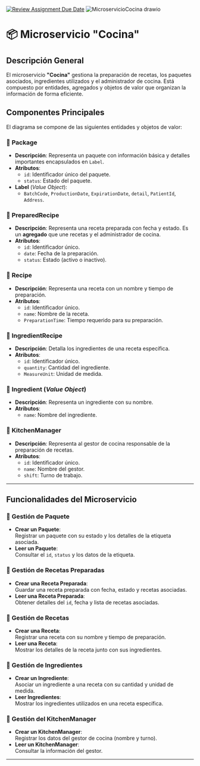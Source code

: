 [![Review Assignment Due Date](https://classroom.github.com/assets/deadline-readme-button-22041afd0340ce965d47ae6ef1cefeee28c7c493a6346c4f15d667ab976d596c.svg)](https://classroom.github.com/a/52Oc7Ap-)
![MicroservicioCocina drawio](https://github.com/user-attachments/assets/1ab00343-ff3d-4130-8699-4771fcd0cd98)

# 📦 Microservicio "Cocina"

## **Descripción General**  
El microservicio **"Cocina"** gestiona la preparación de recetas, los paquetes asociados, ingredientes utilizados y el administrador de cocina. Está compuesto por entidades, agregados y objetos de valor que organizan la información de forma eficiente.



## **Componentes Principales**  

El diagrama se compone de las siguientes entidades y objetos de valor:

### 📌 **Package**  
- **Descripción**: Representa un paquete con información básica y detalles importantes encapsulados en `Label`.  
- **Atributos**:  
  - `id`: Identificador único del paquete.  
  - `status`: Estado del paquete.  
- **Label** (*Value Object*):  
  - `BatchCode`, `ProductionDate`, `ExpirationDate`, `detail`, `PatientId`, `Address`.  

### 📌 **PreparedRecipe**  
- **Descripción**: Representa una receta preparada con fecha y estado. Es un **agregado** que une recetas y el administrador de cocina.  
- **Atributos**:  
  - `id`: Identificador único.  
  - `date`: Fecha de la preparación.  
  - `status`: Estado (activo o inactivo).  

### 📌 **Recipe**  
- **Descripción**: Representa una receta con un nombre y tiempo de preparación.  
- **Atributos**:  
  - `id`: Identificador único.  
  - `name`: Nombre de la receta.  
  - `PreparationTime`: Tiempo requerido para su preparación.  

### 📌 **IngredientRecipe**  
- **Descripción**: Detalla los ingredientes de una receta específica.  
- **Atributos**:  
  - `id`: Identificador único.  
  - `quantity`: Cantidad del ingrediente.  
  - `MeasureUnit`: Unidad de medida.  

### 📌 **Ingredient** (*Value Object*)  
- **Descripción**: Representa un ingrediente con su nombre.  
- **Atributos**:  
  - `name`: Nombre del ingrediente.  

### 📌 **KitchenManager**  
- **Descripción**: Representa al gestor de cocina responsable de la preparación de recetas.  
- **Atributos**:  
  - `id`: Identificador único.  
  - `name`: Nombre del gestor.  
  - `shift`: Turno de trabajo.  

---

## **Funcionalidades del Microservicio**  

### 🔹 **Gestión de Paquete**  
- **Crear un Paquete**:  
  Registrar un paquete con su estado y los detalles de la etiqueta asociada.  
- **Leer un Paquete**:  
  Consultar el `id`, `status` y los datos de la etiqueta.

### 🔹 **Gestión de Recetas Preparadas**  
- **Crear una Receta Preparada**:  
  Guardar una receta preparada con fecha, estado y recetas asociadas.  
- **Leer una Receta Preparada**:  
  Obtener detalles del `id`, fecha y lista de recetas asociadas.

### 🔹 **Gestión de Recetas**  
- **Crear una Receta**:  
  Registrar una receta con su nombre y tiempo de preparación.  
- **Leer una Receta**:  
  Mostrar los detalles de la receta junto con sus ingredientes.

### 🔹 **Gestión de Ingredientes**  
- **Crear un Ingrediente**:  
  Asociar un ingrediente a una receta con su cantidad y unidad de medida.  
- **Leer Ingredientes**:  
  Mostrar los ingredientes utilizados en una receta específica.

### 🔹 **Gestión del KitchenManager**  
- **Crear un KitchenManager**:  
  Registrar los datos del gestor de cocina (nombre y turno).  
- **Leer un KitchenManager**:  
  Consultar la información del gestor.

---

